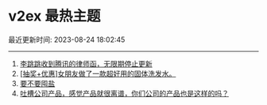 # v2ex 最热主题

最近更新时间: 2023-08-24 18:02:45

--- 
1. [李跳跳收到腾讯的律师函，无限期停止更新](https://www.v2ex.com/t/967813) 
2. [[抽奖+优惠]女朋友做了一款超好用的固体洗发水。](https://www.v2ex.com/t/967824) 
3. [要不要囤盐](https://www.v2ex.com/t/967832) 
4. [吐槽公司产品，感觉产品就很离谱，你们公司的产品也是这样的吗？](https://www.v2ex.com/t/967873) 
